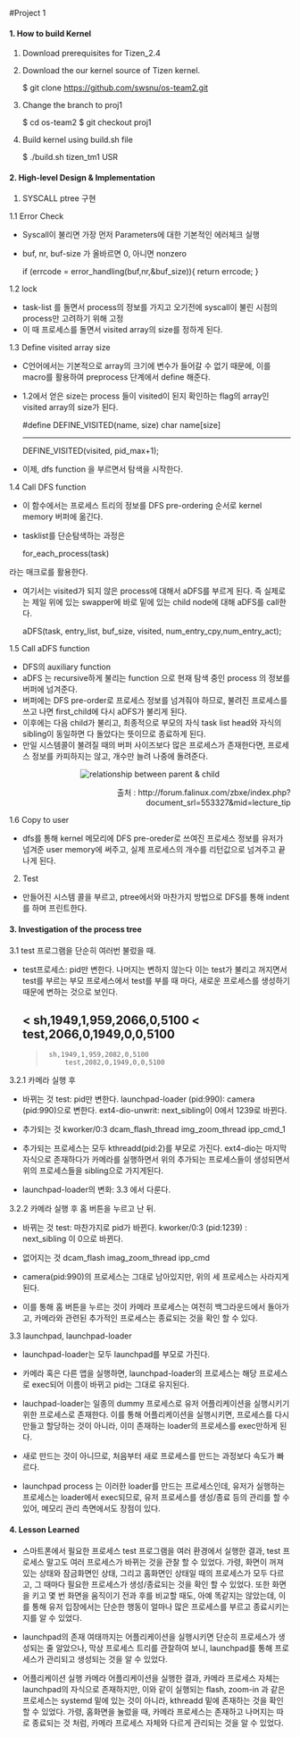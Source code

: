 #Project 1 
#### 1. How to build Kernel
1.	Download prerequisites for Tizen_2.4 


2.	Download the our kernel source of Tizen kernel. 

	$ git clone https://github.com/swsnu/os-team2.git		

3. Change the branch to proj1

	$ cd os-team2
	$ git checkout proj1

4. Build kernel using build.sh file

	$ ./build.sh tizen_tm1 USR

#### 2. High-level Design & Implementation
1. SYSCALL ptree 구현

 1.1 Error Check
 - Syscall이 불리면 가장 먼저 Parameters에 대한 기본적인 에러체크 실행
 - buf, nr, buf-size 가 올바르면 0, 아니면 nonzero

	if (errcode = error_handling(buf,nr,&buf_size)){
		return errcode;
	}

 1.2 lock
 - task-list 를 돌면서 process의 정보를 가지고 오기전에 syscall이 불린 시점의 process만 고려하기 위해 고정 
 - 이 때 프로세스를 돌면서 visited array의 size를 정하게 된다. 

 1.3 Define visited array size
 - C언어에서는 기본적으로 array의 크기에 변수가 들어갈 수 없기 때문에, 이를 macro를 활용하여 preprocess 단계에서 define 해준다. 
 - 1.2에서 얻은 size는 process 들이 visited이 된지 확인하는 flag의 array인 visited array의 size가 된다. 


 	\#define DEFINE_VISITED(name, size)
 		char name[size]
	
	---
	
	DEFINE_VISITED(visited, pid_max+1);
	
 - 이제, dfs function 을 부르면서 탐색을 시작한다. 

 1.4 Call DFS function 
 - 이 함수에서는 프로세스 트리의 정보를 DFS pre-ordering 순서로 kernel memory 버퍼에 옮긴다.  
 - tasklist를 단순탐색하는 과정은

 	for_each_process(task) 

 라는 매크로를 활용한다. 
 - 여기서는 visited가 되지 않은 process에 대해서 aDFS를 부르게 된다. 즉 실제로는 제일 위에 있는 swapper에 바로 밑에 있는 child node에 대해 aDFS를 call한다. 

 	aDFS(task, entry_list, buf_size, visited, num_entry_cpy,num_entry_act);
 
 1.5 Call aDFS function
 - DFS의 auxiliary function
 - aDFS 는 recursive하게 불리는 function 으로 현재 탐색 중인 process 의 정보를 버퍼에 넘겨준다.
 - 버퍼에는 DFS pre-order로 프로세스 정보를 넘겨줘야 하므로, 불려진 프로세스를 쓰고 나면 first_child에 다시 aDFS가 불리게 된다. 
 - 이후에는 다음 child가 불리고, 최종적으로 부모의 자식 task list head와 자식의 sibling이 동일하면 다 돌았다는 뜻이므로 종료하게 된다.
 - 만일 시스템콜이 불려질 때의 버퍼 사이즈보다 많은 프로세스가 존재한다면, 프로세스 정보를 카피하지는 않고, 개수만 늘려 나중에 돌려준다.

<p align="center">
  <img src="http://forum.falinux.com/zbxe/files/attach/images/583/327/553/list_head.PNG" alt="relationship between parent & child" />
</p>

<p align="right">
출처 : http://forum.falinux.com/zbxe/index.php?document_srl=553327&mid=lecture_tip
</p>

 1.6 Copy to user
 - dfs를 통해 kernel 메모리에 DFS pre-oreder로 쓰여진 프로세스 정보를 유저가 넘겨준 user memory에 써주고, 실제 프로세스의 개수를 리턴값으로 넘겨주고 끝나게 된다. 

2. Test
 - 만들어진 시스템 콜을 부르고, ptree에서와 마찬가지 방법으로 DFS를 통해 indent를 하며 프린트한다.
 
#### 3. Investigation of the process tree
3.1 test 프로그램을 단순히 여러번 불렀을 때.

- test프로세스: pid만 변한다. 나머지는 변하지 않는다 
 이는 test가 불리고 꺼지면서 test를 부르는 부모 프로세스에서 test를 부를 때 마다, 새로운 프로세스를 생성하기 때문에 변하는 것으로 보인다. 
  
	 < 		sh,1949,1,959,2066,0,5100
	 < 			test,2066,0,1949,0,0,5100
	 ---
	 > 		sh,1949,1,959,2082,0,5100
	 > 			test,2082,0,1949,0,0,5100

3.2.1 카메라 실행 후
- 바뀌는 것
	test: pid만 변한다. 
	launchpad-loader (pid:990): camera (pid:990)으로 변한다. 
	ext4-dio-unwrit: next_sibling이 0에서 1239로 바뀐다. 

- 추가되는 것
	kworker/0:3 
	dcam_flash_thread
	img_zoom_thread
	ipp_cmd_1 
- 추가되는 프로세스는 모두 kthreadd(pid:2)를 부모로 가진다. 
  ext4-dio는 마지막 자식으로 존재하다가 카메라를 실행하면서 위의 추가되는 프로세스들이 생성되면서 위의 프로세스들을 sibling으로 가지게된다. 
- launchpad-loader의 변화: 3.3 에서 다룬다. 

3.2.2 카메라 실행 후 홈 버튼을 누르고 난 뒤. 
- 바뀌는 것
	test: 마찬가지로 pid가 바뀐다. 
 	kworker/0:3 (pid:1239) : next_sibling 이 0으로 바뀐다.

- 없어지는 것
	dcam_flash
	imag_zoom_thread
	ipp_cmd

- camera(pid:990)의 프로세스는 그대로 남아있지만, 위의 세 프로세스는 사라지게 된다.
- 이를 통해 홈 버튼을 누르는 것이 카메라 프로세스는 여전히 백그라운드에서 돌아가고, 카메라와 관련된 추가적인 프로세스는 종료되는 것을 확인 할 수 있다.


3.3 launchpad, launchpad-loader
- launchpad-loader는 모두 launchpad를 부모로 가진다.
- 카메라 혹은 다른 앱을 실행하면, launchpad-loader의 프로세스는 해당 프로세스로 exec되어 이름이 바뀌고 pid는 그대로 유지된다. 

- lauchpad-loader는 일종의 dummy 프로세스로 유저 어플리케이션을 실행시키기 위한 프로세스로 존재한다. 이를 통해 어플리케이션을 실행시키면, 프로세스를 다시 만들고 할당하는 것이 아니라, 이미 존재하는 loader의 프로세스를 exec만하게 된다.
- 새로 만드는 것이 아니므로, 처음부터 새로 프로세스를 만드는 과정보다 속도가 빠르다.
- launchpad process 는 이러한 loader를 만드는 프로세스인데, 유저가 실행하는 프로세스는 loader에서 exec되므로, 유저 프로세스를 생성/종료 등의 관리를 할 수 있어, 메모리 관리 측면에서도 장점이 있다. 


#### 4. Lesson Learned 
- 스마트폰에서 필요한 프로세스
	test 프로그램을 여러 환경에서 실행한 결과, test 프로세스 말고도 여러 프로세스가 바뀌는 것을 관찰 할 수 있었다. 
	가령, 화면이 꺼져있는 상태와 잠금화면인 상태, 그리고 홈화면인 상태일 때의 프로세스가 모두 다르고, 그 때마다 필요한 프로세스가 생성/종료되는 것을 확인 할 수 있었다. 
	또한 화면을 키고 몇 번 화면을 움직이기 전과 후를 비교할 때도, 아예 똑같지는 않았는데, 이를 통해 유저 입장에서는 단순한 행동이 얼마나 많은 프로세스를 부르고 종료시키는 지를 알 수 있었다. 

- launchpad의 존재
	여태까지는 어플리케이션을 실행시키면 단순히 프로세스가 생성되는 줄 알았으나, 막상 프로세스 트리를 관찰하여 보니, launchpad를 통해 프로세스가 관리되고 생성되는 것을 알 수 있었다. 

- 어플리케이션 실행
	카메라 어플리케이션을 실행한 결과, 카메라 프로세스 자체는 launchpad의 자식으로 존재하지만, 이와 같이 실행되는 flash, zoom-in 과 같은 프로세스는 systemd 밑에 있는 것이 아니라, kthreadd 밑에 존재하는 것을 확인 할 수 있었다.
	가령, 홈화면을 눌렀을 때, 카메라 프로세스는 존재하고 나머지는 따로 종료되는 것 처럼, 카메라 프로세스 자체와 다르게 관리되는 것을 알 수 있었다. 
